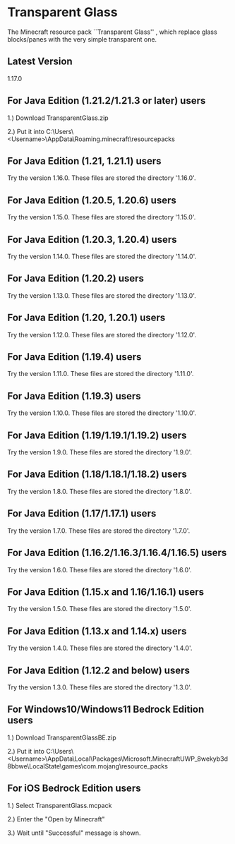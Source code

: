 # Transparent Glass
The Minecraft resource pack ``Transparent Glass'' , which replace glass blocks/panes with the very simple transparent one.

## Latest Version
1.17.0

## For Java Edition (1.21.2/1.21.3 or later) users
1.) Download TransparentGlass.zip

2.) Put it into C:\Users\\\<Username\>\AppData\Roaming\.minecraft\resourcepacks

## For Java Edition (1.21, 1.21.1) users
Try the version 1.16.0. These files are stored the directory '1.16.0'.

## For Java Edition (1.20.5, 1.20.6) users
Try the version 1.15.0. These files are stored the directory '1.15.0'.

## For Java Edition (1.20.3, 1.20.4) users
Try the version 1.14.0. These files are stored the directory '1.14.0'.

## For Java Edition (1.20.2) users
Try the version 1.13.0. These files are stored the directory '1.13.0'.

## For Java Edition (1.20, 1.20.1) users
Try the version 1.12.0. These files are stored the directory '1.12.0'.

## For Java Edition (1.19.4) users
Try the version 1.11.0. These files are stored the directory '1.11.0'.

## For Java Edition (1.19.3) users
Try the version 1.10.0. These files are stored the directory '1.10.0'.

## For Java Edition (1.19/1.19.1/1.19.2) users
Try the version 1.9.0. These files are stored the directory '1.9.0'.

## For Java Edition (1.18/1.18.1/1.18.2) users
Try the version 1.8.0. These files are stored the directory '1.8.0'.

## For Java Edition (1.17/1.17.1) users
Try the version 1.7.0. These files are stored the directory '1.7.0'.

## For Java Edition (1.16.2/1.16.3/1.16.4/1.16.5) users
Try the version 1.6.0. These files are stored the directory '1.6.0'.

## For Java Edition (1.15.x and 1.16/1.16.1) users
Try the version 1.5.0. These files are stored the directory '1.5.0'.

## For Java Edition (1.13.x and 1.14.x) users
Try the version 1.4.0. These files are stored the directory '1.4.0'.

## For Java Edition (1.12.2 and below) users
Try the version 1.3.0. These files are stored the directory '1.3.0'.

## For Windows10/Windows11 Bedrock Edition users
1.) Download TransparentGlassBE.zip

2.) Put it into C:\Users\\\<Username\>\AppData\Local\Packages\Microsoft.MinecraftUWP_8wekyb3d8bbwe\LocalState\games\com.mojang\resource_packs

## For iOS Bedrock Edition users
1.) Select TransparentGlass.mcpack

2.) Enter the "Open by Minecraft"

3.) Wait until "Successful" message is shown.
